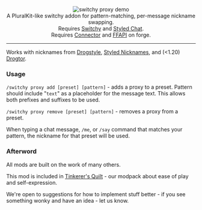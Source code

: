 <!--suppress HtmlDeprecatedTag, XmlDeprecatedElement -->
<center><img alt="switchy proxy demo" src="https://github.com/sisby-folk/switchy-proxy/assets/55819817/2e1b85d2-9492-4a57-a1dd-5612b406a198"/><br/>
A PluralKit-like switchy addon for pattern-matching, per-message nickname swapping.<br/>
Requires <a href="https://modrinth.com/mod/switchy">Switchy</a> and <a href="https://modrinth.com/mod/styled-chat">Styled Chat</a>.<br/>
Requires <a href="https://modrinth.com/mod/connector">Connector</a> and <a href="https://modrinth.com/mod/forgified-fabric-api">FFAPI</a> on forge.<br/>
</center>

---

Works with nicknames from [Drogstyle](https://modrinth.com/mod/drogstyle), [Styled Nicknames](https://modrinth.com/mod/styled-nicknames), and (<1.20) [Drogtor](https://modrinth.com/mod/drogtor).

### Usage

`/switchy proxy add [preset] [pattern]` - adds a proxy to a preset. Pattern should include "`text`" as a placeholder for the message text. This allows both prefixes and suffixes to be used.

`/switchy proxy remove [preset] [pattern]` - removes a proxy from a preset.

When typing a chat message, `/me`, or `/say` command that matches your pattern, the nickname for that preset will be used.

### Afterword

All mods are built on the work of many others.

This mod is included in [Tinkerer's Quilt](https://modrinth.com/modpack/tinkerers-quilt) - our modpack about ease of
play and self-expression.

We're open to suggestions for how to implement stuff better - if you see something wonky and have an idea - let us know.

